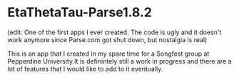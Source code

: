 # EtaThetaTau-Parse1.8.2

(edit: One of the first apps I ever created. The code is ugly and it doesn't work anymore since Parse.com got shut down, but nostalgia is real)

This is an app that I created in my spare time for a Songfest group at Pepperdine University.It is definintely still a work in progress and there are a lot of features that I would like to add to it eventually. 
